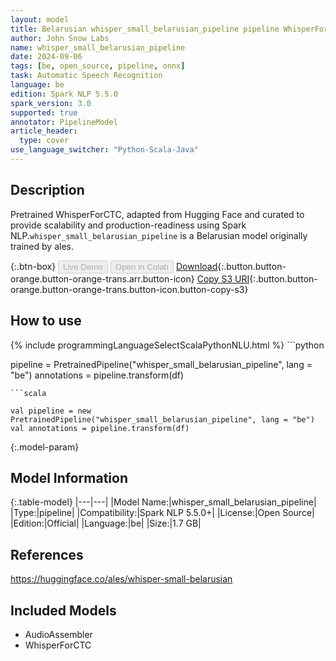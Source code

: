 ```yaml
---
layout: model
title: Belarusian whisper_small_belarusian_pipeline pipeline WhisperForCTC from ales
author: John Snow Labs
name: whisper_small_belarusian_pipeline
date: 2024-09-06
tags: [be, open_source, pipeline, onnx]
task: Automatic Speech Recognition
language: be
edition: Spark NLP 5.5.0
spark_version: 3.0
supported: true
annotator: PipelineModel
article_header:
  type: cover
use_language_switcher: "Python-Scala-Java"
---
```


## Description

Pretrained WhisperForCTC, adapted from Hugging Face and curated to provide scalability and production-readiness using Spark NLP.`whisper_small_belarusian_pipeline` is a Belarusian model originally trained by ales.

{:.btn-box}
<button class="button button-orange" disabled>Live Demo</button>
<button class="button button-orange" disabled>Open in Colab</button>
[Download](https://s3.amazonaws.com/auxdata.johnsnowlabs.com/public/models/whisper_small_belarusian_pipeline_be_5.5.0_3.0_1725602215990.zip){:.button.button-orange.button-orange-trans.arr.button-icon}
[Copy S3 URI](s3://auxdata.johnsnowlabs.com/public/models/whisper_small_belarusian_pipeline_be_5.5.0_3.0_1725602215990.zip){:.button.button-orange.button-orange-trans.button-icon.button-copy-s3}

## How to use



<div class="tabs-box" markdown="1">
{% include programmingLanguageSelectScalaPythonNLU.html %}
```python

pipeline = PretrainedPipeline("whisper_small_belarusian_pipeline", lang = "be")
annotations =  pipeline.transform(df)   

```
```scala

val pipeline = new PretrainedPipeline("whisper_small_belarusian_pipeline", lang = "be")
val annotations = pipeline.transform(df)

```
</div>

{:.model-param}
## Model Information

{:.table-model}
|---|---|
|Model Name:|whisper_small_belarusian_pipeline|
|Type:|pipeline|
|Compatibility:|Spark NLP 5.5.0+|
|License:|Open Source|
|Edition:|Official|
|Language:|be|
|Size:|1.7 GB|

## References

https://huggingface.co/ales/whisper-small-belarusian

## Included Models

- AudioAssembler
- WhisperForCTC